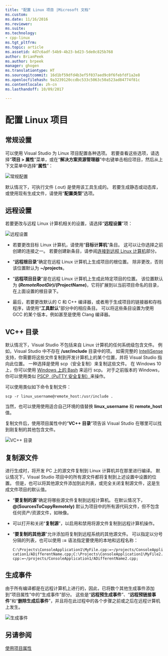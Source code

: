 ```yaml
---
title: "配置 Linux 项目 |Microsoft 文档"
ms.custom: 
ms.date: 11/16/2016
ms.reviewer: 
ms.suite: 
ms.technology:
- cpp-linux
ms.tgt_pltfrm: 
ms.topic: article
ms.assetid: 4d7c6adf-54b9-4b23-bd23-5de0c825b768
author: BrianPeek
ms.author: brpeek
manager: ghogen
ms.translationtype: HT
ms.sourcegitcommit: 16d1bf59dfd4b3ef5f037aed9c0f6febfdf1a2e8
ms.openlocfilehash: 9a3239120ccdbc533c5063c50a523ad84774f81c
ms.contentlocale: zh-cn
ms.lasthandoff: 10/09/2017

---
```


# <a name="configure-a-linux-project"></a>配置 Linux 项目

## <a name="general-settings"></a>常规设置
可以使用 Visual Studio 为 Linux 项目配置各种选项。  若要查看这些选项，请选择“**项目 > 属性**”菜单，或在“**解决方案资源管理器**”中右键单击相应项目，然后从上下文菜单中选择“**属性**”：

![常规配置](media/settings_general.png)

默认情况下，可执行文件 (.out) 是使用该工具生成的。  若要生成静态或动态库，或使用现有生成文件，请使用“**配置类型**”选项。

## <a name="remote-settings"></a>远程设置
若要更改与远程 Linux 计算机相关的设置，请选择“**远程设置**”项：

![远程设置](media/settings_remote.png)

* 若要更改目标 Linux 计算机，请使用“**目标计算机**”条目。  这可以让你选择之前创建的连接之一。  若要创建新条目，请参阅[连接到远程 Linux 计算机](connect-to-your-remote-linux-computer.md)部分。

* “**远程根目录**”确定在远程 Linux 计算机上生成项目的根位置。  除非更改，否则该位置默认为 **~/projects**。

* “**远程项目目录**”是在远程 Linux 计算机上生成此特定项目的位置。  该位置默认为 **$(RemoteRootDir)/$(ProjectName)**，它将扩展到以当前项目命名的目录，在上面设置的根目录下。

* 最后，若要更改默认的 C 和 C++ 编译器，或者用于生成项目的链接器和存档程序，请使用“**工具默认**”部分中的相应条目。  可以将这些条目设置为使用 GCC 的某个版本，例如甚至是使用 Clang 编译器。

## <a name="vc-directories"></a>VC++ 目录
默认情况下，Visual Studio 不包括来自 Linux 计算机的任何系统级包含文件。  例如，Visual Studio 中不存在 **/usr/include** 目录中的项。  如需完整的 [IntelliSense](/visualstudio/ide/using-intellisense) 支持，你需要将这些文件复制到开发计算机上的某个位置，并将 Visual Studio 指向此位置。  一种选择是使用 scp（安全复制）来复制这些文件。  在 Windows 10 上，你可以使用 [Windows 上的 Bash](https://msdn.microsoft.com/commandline/wsl/about) 来运行 scp。  对于之前版本的 Windows，你可以使用类似 [PSCP（PuTTY 安全复制）](http://www.chiark.greenend.org.uk/~sgtatham/putty/download.html)来操作。

可以使用类似如下命令复制文件：

`scp -r linux_username@remote_host:/usr/include .`

当然，也可以使用使用适合自己环境的值替换 **linux_username** 和 **remote_host** 值。

复制文件后，使用项目属性中的“**VC++ 目录**”项告诉 Visual Studio 在哪里可以找到刚复制的其他包含文件。

![VC++ 目录](media/settings_directories.png)

## <a name="copy-sources"></a>复制源文件
进行生成时，将开发 PC 上的源文件复制到 Linux 计算机并在那里进行编译。  默认情况下，Visual Studio 项目中的所有源文件都将复制到上述设置中设置的位置。  但是，也可以将其他源文件添加到此列表，或完全关闭复制源文件，这是生成文件项目的默认值。

* “**要复制的源**”确定将哪些源文件复制到远程计算机。  在默认情况下，**@(SourcesToCopyRemotely)** 默认为项目中的所有源代码文件，但不包含任何资产/资源文件，如映像。

* 可以打开和关闭“**复制源**”，以启用和禁用将源文件复制到远程计算机操作。

* “**要复制的其他源**”允许添加将复制到远程系统的其他源文件。  可以指定以分号分隔的列表，也可以使用 **:=** 语法指定要使用的本地和远程名称：

  `C:\Projects\ConsoleApplication1\MyFile.cpp:=~/projects/ConsoleApplication1/ADifferentName.cpp;C:\Projects\ConsoleApplication1\MyFile2.cpp:=~/projects/ConsoleApplication1/ADifferentName2.cpp;`

## <a name="build-events"></a>生成事件
由于所有编译都是在远程计算机上进行的，因此，已将数个其他生成事件添加到“项目属性”中的“生成事件”部分。  这些是“**远程预生成事件**”、“**远程预链接事件**”和“**删除生成后事件**”，并且将在此过程中的各个步骤之前或之后在远程计算机上发生。

![生成事件](media/settings_buildevents.png)

## <a name="see-also"></a>另请参阅
[使用项目属性](../ide/working-with-project-properties.md)
